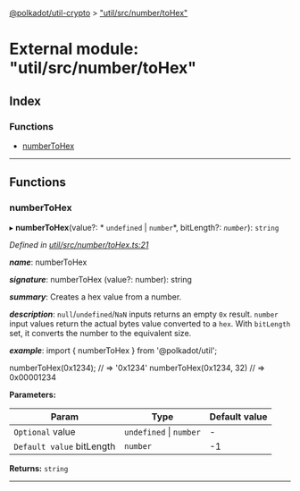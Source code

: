 [@polkadot/util-crypto](../README.md) > ["util/src/number/toHex"](../modules/_util_src_number_tohex_.md)

# External module: "util/src/number/toHex"

## Index

### Functions

* [numberToHex](_util_src_number_tohex_.md#numbertohex)

---

## Functions

<a id="numbertohex"></a>

###  numberToHex

▸ **numberToHex**(value?: * `undefined` &#124; `number`*, bitLength?: *`number`*): `string`

*Defined in [util/src/number/toHex.ts:21](https://github.com/polkadot-js/util/blob/7550b44/packages/util/src/number/toHex.ts#L21)*

*__name__*: numberToHex

*__signature__*: numberToHex (value?: number): string

*__summary__*: Creates a hex value from a number.

*__description__*: `null`/`undefined`/`NaN` inputs returns an empty `0x` result. `number` input values return the actual bytes value converted to a `hex`. With `bitLength` set, it converts the number to the equivalent size.

*__example__*: import { numberToHex } from '@polkadot/util';

numberToHex(0x1234); // => '0x1234' numberToHex(0x1234, 32) // => 0x00001234

**Parameters:**

| Param | Type | Default value |
| ------ | ------ | ------ |
| `Optional` value |  `undefined` &#124; `number`| - |
| `Default value` bitLength | `number` |  -1 |

**Returns:** `string`

___

